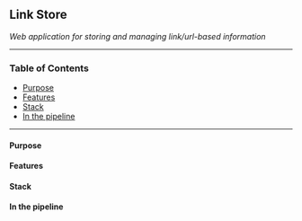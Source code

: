 ## Link Store

*Web application for storing and managing link/url-based information*

---

### Table of Contents

- [Purpose](#purpose)
- [Features](#features)
- [Stack](#stack)
- [In the pipeline](#inthepipeline)

---

#### Purpose

#### Features

#### Stack

#### In the pipeline



